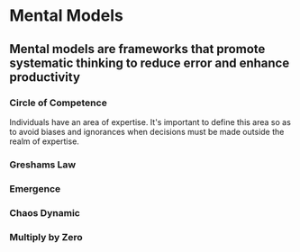 # Mental Models

## Mental models are frameworks that promote systematic thinking to reduce error and enhance productivity

### Circle of Competence
Individuals have an area of expertise. It's important to define this area so as to avoid biases and ignorances when decisions must be made outside the realm of expertise. 

### Greshams Law

### Emergence

### Chaos Dynamic

### Multiply by Zero
